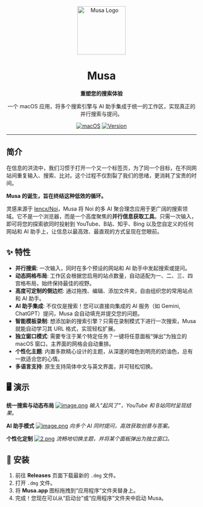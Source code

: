 <div align="center">
  <img src="https://i.ibb.co/CKjd37kr/musa.png" width="128" height="128" alt="Musa Logo">
  <h1>Musa</h1>
  <p><strong>重塑您的搜索体验</strong></p>
  <p>一个 macOS 应用，将多个搜索引擎与 AI 助手集成于统一的工作区，实现真正的并行搜索与提问。</p>
  
  <a href="#"><img src="https://img.shields.io/badge/macOS-14.0%2B-blue.svg" alt="macOS"></a>
  <a href="#"><img src="https://img.shields.io/badge/version-1.0.0-brightgreen.svg" alt="Version"></a>

</div>

---

## 简介

在信息的洪流中，我们习惯于打开一个又一个标签页，为了同一个目标，在不同网站间重复输入、搜索、比对。这个过程不仅割裂了我们的思绪，更消耗了宝贵的时间。

**Musa 的诞生，旨在终结这种低效的循环。**

灵感来源于 [lencx/Noi](https://github.com/lencx/Noi)，Musa 将 Noi 的多 AI 聚合理念应用于更广阔的搜索领域。它不是一个浏览器，而是一个高度聚焦的**并行信息获取工具**。只需一次输入，即可将您的探索欲同时投射到 YouTube、B站、知乎、Bing 以及您自定义的任何网站和 AI 助手上，让信息以最高效、最直观的方式呈现在您眼前。

## ✨ 特性

* **并行搜索**: 一次输入，同时在多个预设的网站和 AI 助手中发起搜索或提问。
* **动态网格布局**: 工作区会根据您启用的站点数量，自动适配为一、二、三、四宫格布局，始终保持最佳的视野。
* **高度可定制的侧边栏**: 通过拖拽、编辑、添加文件夹，自由组织您的常用站点和 AI 助手。
* **AI 助手集成**: 不仅仅是搜索！您可以直接向集成的 AI 服务（如 Gemini, ChatGPT）提问，Musa 会自动填充并提交您的问题。
* **智能模板录制**: 想添加新的搜索引擎？只需在录制模式下进行一次搜索，Musa 就能自动学习其 URL 格式，实现轻松扩展。
* **独立窗口模式**: 需要专注于某个特定任务？一键将任意面板“弹出”为独立的 macOS 窗口，主界面的网格会自动重排。
* **个性化主题**: 内置多款精心设计的主题，从深邃的暗色到明亮的奶油色，总有一款适合您的心情。
* **多语言支持**: 原生支持简体中文与英文界面，并可轻松切换。

## 🖥️ 演示

**统一搜索与动态布局**
[![image.png](https://i.postimg.cc/MGRLDcNM/image.png)](https://postimg.cc/7CHXPLxw)
*输入“起风了”，YouTube 和 B站同时呈现结果。*

**AI 助手模式**
[![image.png](https://i.postimg.cc/Mpz4DKxd/image.png)](https://postimg.cc/3dbnrhkv)
*向多个 AI 同时提问，高效获取创意与答案。*

**个性化定制**
[![2.png](https://i.postimg.cc/zBTS6KFW/2.png)](https://postimg.cc/MMKQjc4K)
*流畅地切换主题，并将某个面板弹出为独立窗口。*

## 🚀 安装

1.  前往 **Releases** 页面下载最新的 `.dmg` 文件。
2.  打开 `.dmg` 文件。
3.  将 **Musa.app** 图标拖拽到“应用程序”文件夹替身上。
4.  完成！您现在可以从“启动台”或“应用程序”文件夹中启动 Musa。
